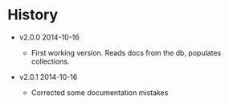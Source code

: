 # History

- v2.0.0 2014-10-16
	- First working version. Reads docs from the db, populates collections.

- v2.0.1 2014-10-16
	- Corrected some documentation mistakes